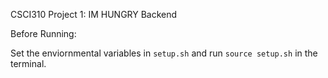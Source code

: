 CSCI310 Project 1: IM HUNGRY Backend

Before Running:

Set the enviornmental variables in `setup.sh` and run `source setup.sh` in the terminal.
